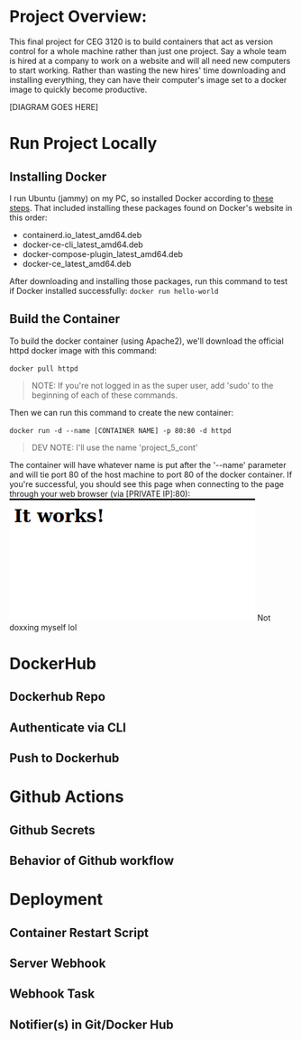 # Project Overview:
This final project for CEG 3120 is to build containers that act as version control for a whole machine rather than just one project. Say a whole team is hired at a company to work on a website and will all need new computers to start working. Rather than wasting the new hires' time downloading and installing everything, they can have their computer's image set to a docker image to quickly become productive.

[DIAGRAM GOES HERE]

# Run Project Locally
## Installing Docker
I run Ubuntu (jammy) on my PC, so installed Docker according to [these steps](https://docs.docker.com/engine/install/ubuntu/). That included installing these packages found on Docker's website in this order:
- containerd.io_latest_amd64.deb
- docker-ce-cli_latest_amd64.deb
- docker-compose-plugin_latest_amd64.deb
- docker-ce_latest_amd64.deb

After downloading and installing those packages, run this command to test if Docker installed successfully:
`docker run hello-world`

## Build the Container
To build the docker container (using Apache2), we'll download the official httpd docker image with this command:

`docker pull httpd`
> NOTE: If you're not logged in as the super user, add 'sudo' to the beginning of each of these commands.

Then we can run this command to create the new container:

`docker run -d --name [CONTAINER NAME] -p 80:80 -d httpd`
> DEV NOTE: I'll use the name 'project_5_cont'

The container will have whatever name is put after the '--name' parameter and will tie port 80 of the host machine to port 80 of the docker container.
If you're successful, you should see this page when connecting to the page through your web browser (via [PRIVATE IP]:80):
![It Works Page](doc_images/ItWorks.png)
Not doxxing myself lol

# DockerHub
## Dockerhub Repo
## Authenticate via CLI
## Push to Dockerhub

# Github Actions
## Github Secrets
## Behavior of Github workflow

# Deployment
## Container Restart Script
## Server Webhook
## Webhook Task
## Notifier(s) in Git/Docker Hub